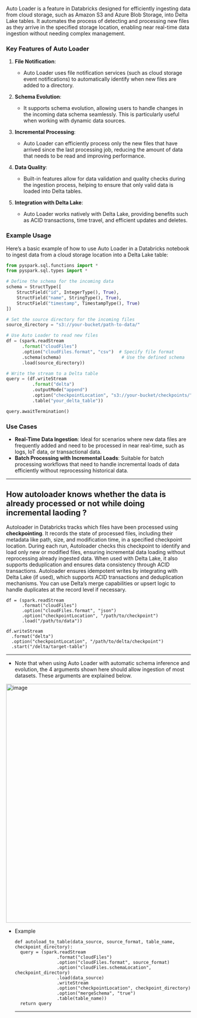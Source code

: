 Auto Loader is a feature in Databricks designed for efficiently ingesting data from cloud storage, such as Amazon S3 and Azure Blob Storage, into Delta Lake tables. It automates the process of detecting and processing new files as they arrive in the specified storage location, enabling near real-time data ingestion without needing complex management.

### Key Features of Auto Loader

1. **File Notification**:
   - Auto Loader uses file notification services (such as cloud storage event notifications) to automatically identify when new files are added to a directory.

2. **Schema Evolution**:
   - It supports schema evolution, allowing users to handle changes in the incoming data schema seamlessly. This is particularly useful when working with dynamic data sources.

3. **Incremental Processing**:
   - Auto Loader can efficiently process only the new files that have arrived since the last processing job, reducing the amount of data that needs to be read and improving performance.

4. **Data Quality**:
   - Built-in features allow for data validation and quality checks during the ingestion process, helping to ensure that only valid data is loaded into Delta tables.

5. **Integration with Delta Lake**:
   - Auto Loader works natively with Delta Lake, providing benefits such as ACID transactions, time travel, and efficient updates and deletes.

### Example Usage

Here’s a basic example of how to use Auto Loader in a Databricks notebook to ingest data from a cloud storage location into a Delta Lake table:

```python
from pyspark.sql.functions import *
from pyspark.sql.types import *

# Define the schema for the incoming data
schema = StructType([
    StructField("id", IntegerType(), True),
    StructField("name", StringType(), True),
    StructField("timestamp", TimestampType(), True)
])

# Set the source directory for the incoming files
source_directory = "s3://your-bucket/path-to-data/"

# Use Auto Loader to read new files
df = (spark.readStream
      .format("cloudFiles")
      .option("cloudFiles.format", "csv")  # Specify file format
      .schema(schema)                       # Use the defined schema
      .load(source_directory))

# Write the stream to a Delta table
query = (df.writeStream
          .format("delta")
          .outputMode("append")
          .option("checkpointLocation", "s3://your-bucket/checkpoints/")
          .table("your_delta_table"))

query.awaitTermination()
```

### Use Cases

- **Real-Time Data Ingestion**: Ideal for scenarios where new data files are frequently added and need to be processed in near real-time, such as logs, IoT data, or transactional data.
- **Batch Processing with Incremental Loads**: Suitable for batch processing workflows that need to handle incremental loads of data efficiently without reprocessing historical data.

------------------------------------------------------------------

## How autoloader knows whether the data is already processed or not while doing incremental laoding ?

Autoloader in Databricks tracks which files have been processed using **checkpointing**. It records the state of processed files, including their metadata like path, size, and modification time, in a specified checkpoint location. During each run, Autoloader checks this checkpoint to identify and load only new or modified files, ensuring incremental data loading without reprocessing already ingested data. When used with Delta Lake, it also supports deduplication and ensures data consistency through ACID transactions.
Autoloader ensures idempotent writes by integrating with Delta Lake (if used), which supports ACID transactions and deduplication mechanisms. You can use Delta’s merge capabilities or upsert logic to handle duplicates at the record level if necessary.

```
df = (spark.readStream
      .format("cloudFiles")
      .option("cloudFiles.format", "json")
      .option("checkpointLocation", "/path/to/checkpoint")
      .load("/path/to/data"))

df.writeStream
  .format("delta")
  .option("checkpointLocation", "/path/to/delta/checkpoint")
  .start("/delta/target-table")
```

------------------------------------------------------------------

- Note that when using Auto Loader with automatic schema inference and evolution, the 4 arguments shown here should allow ingestion of most datasets. These arguments are explained below.
<img width="650" alt="image" src="https://github.com/user-attachments/assets/ee25d4af-ec53-4beb-aab2-3cb704c3be3d" />


- Example
  ```
  def autoload_to_table(data_source, source_format, table_name, checkpoint_directory):
    query = (spark.readStream
                  .format("cloudFiles")
                  .option("cloudFiles.format", source_format)
                  .option("cloudFiles.schemaLocation", checkpoint_directory)
                  .load(data_source)
                  .writeStream
                  .option("checkpointLocation", checkpoint_directory)
                  .option("mergeSchema", "true")
                  .table(table_name))
    return query
  ```

  ----------------------------------------------------------

